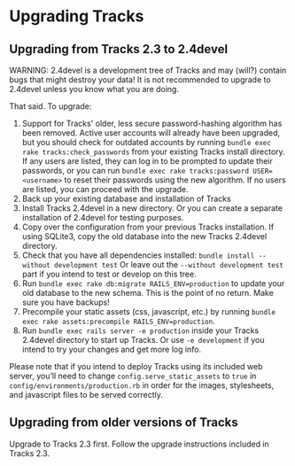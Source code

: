 # Upgrading Tracks

## Upgrading from Tracks 2.3 to 2.4devel

WARNING: 2.4devel is a development tree of Tracks and may (will?) contain bugs that might destroy your data! It is not recommended to upgrade to 2.4devel unless you know what you are doing.

That said. To upgrade:

1. Support for Tracks' older, less secure password-hashing algorithm has been removed. Active user accounts will already have been upgraded, but you should check for outdated accounts by running `bundle exec rake tracks:check_passwords` from your existing Tracks install directory. If any users are listed, they can log in to be prompted to update their passwords, or you can run `bundle exec rake tracks:password USER=<username>` to reset their passwords using the new algorithm. If no users are listed, you can proceed with the upgrade.
2. Back up your existing database and installation of Tracks
3. Install Tracks 2.4devel in a new directory. Or you can create a separate installation of 2.4devel for testing purposes.
4. Copy over the configuration from your previous Tracks installation. If using SQLite3, copy the old database into the new Tracks 2.4devel directory.
5. Check that you have all dependencies installed: `bundle install --without development test` Or leave out the `--without development test` part if you intend to test or develop on this tree.
6. Run `bundle exec rake db:migrate RAILS_ENV=production` to update your old database to the new schema. This is the point of no return. Make sure you have backups!
7. Precompile your static assets (css, javascript, etc.) by running `bundle exec rake assets:precompile RAILS_ENV=production`.
8. Run `bundle exec rails server -e production` inside your Tracks 2.4devel directory to start up Tracks. Or use `-e development` if you intend to try your changes and get more log info.

Please note that if you intend to deploy Tracks using its included web server, you’ll need to change `config.serve_static_assets` to `true` in `config/environments/production.rb` in order for the images, stylesheets, and javascript files to be served correctly.

## Upgrading from older versions of Tracks

Upgrade to Tracks 2.3 first. Follow the upgrade instructions included in Tracks 2.3.
